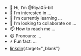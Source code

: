 - 👋 Hi, I’m @Riya05-bit
- 👀 I’m interested in ...
- 🌱 I’m currently learning ...
- 💞️ I’m looking to collaborate on ...
- 📫 How to reach me ...
- 😄 Pronouns: ...
- ⚡ Fun fact: ...
- [linkdin](https://www.linkedin.com/in/riya-indoria-422204275/){:target="_blank"}

<!---
Riya05-bit/Riya05-bit is a ✨ special ✨ repository because its `README.md` (this file) appears on your GitHub profile.
You can click the Preview link to take a look at your changes.
--->
